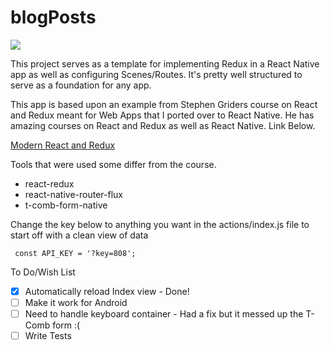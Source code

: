 # blogPosts

![](https://github.com/slayrbear/blogPosts/blob/master/blogPostsSS.png?raw=true)

This project serves as a template for implementing Redux in a React Native app as well as configuring Scenes/Routes. It's pretty well structured to serve as a foundation for any app.

This app is based upon an example from Stephen Griders course on React and Redux meant for Web Apps that I ported over to React Native. He has amazing courses on React and Redux as well as React Native. Link Below.

[Modern React and Redux](https://www.udemy.com/react-redux/)

Tools that were used some differ from the course.
* react-redux
* react-native-router-flux
* t-comb-form-native


Change the key below to anything you want in the actions/index.js file to start off with a clean view of data
```
 const API_KEY = '?key=808';
```


To Do/Wish List
- [x] Automatically reload Index view - Done!
- [ ] Make it work for Android
- [ ] Need to handle keyboard container - Had a fix but it messed up the T-Comb form :(
- [ ] Write Tests
